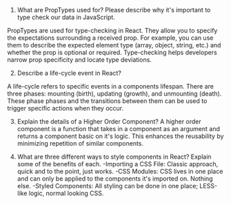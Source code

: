 1. What are PropTypes used for? Please describe why it's important to type check our data in JavaScript.

PropTypes are used for type-checking in React. They allow you to specify the expectations surrounding a received prop. For example, you can use them to describe the expected element type (array, object, string, etc.) and whether the prop is optional or required. Type-checking helps developers narrow prop specificity and locate type deviations.

2. Describe a life-cycle event in React?

A life-cycle refers to specific events in a components lifespan. There are three phases: mounting (birth), updating (growth), and unmounting (death). These phase phases and the transitions between them can be used to trigger specific actions when they occur.

3. Explain the details of a Higher Order Component?
A higher order component is a function that takes in a component as an argument and returns a component basic on it's logic. This enhances the reusability by minimizing repetition of similar components.

4. What are three different ways to style components in React? Explain some of the benefits of each.
-Importing a CSS File: Classic approach, quick and to the point, just works.
-CSS Modules: CSS lives in one place and can only be applied to the components it's imported on. Nothing else.
-Styled Components: All styling can be done in one place; LESS-like logic, normal looking CSS.